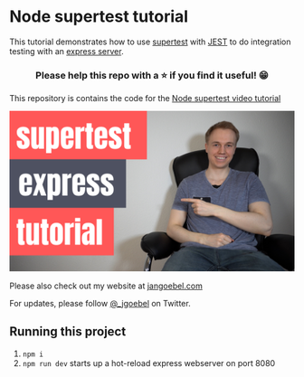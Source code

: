 # Node supertest tutorial

This tutorial demonstrates how to use [supertest](https://github.com/visionmedia/supertest) with [JEST](https://jestjs.io/) to do integration testing with an [express server](https://expressjs.com/).

<h3 align="center">Please help this repo with a ⭐️ if you find it useful! 😁</h3>

This repository is contains the code for the [Node supertest video tutorial](https://www.youtube.com/watch?v=T2sYitv2OAY)

[![supertest express tutorial](images/supertest-express.png)](https://www.youtube.com/watch?v=T2sYitv2OAY)

Please also check out my website at [jangoebel.com](https://jangoebel.com)

For updates, please follow [@_jgoebel](https://twitter.com/_jgoebel) on Twitter.

## Running this project

1. `npm i`
2. `npm run dev` starts up a hot-reload express webserver on port 8080
